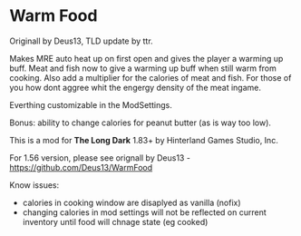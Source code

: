 # Warm Food

Originall by Deus13, TLD update by ttr.

Makes MRE auto heat up on first open and gives the player a warming up buff. Meat and fish now to give a warming up buff when still warm from cooking.
Also add a multiplier for the calories of meat and fish. For those of you how dont aggree whit the engergy density of the meat ingame.

Everthing customizable in the ModSettings.

Bonus: ability to change calories for peanut butter (as is way too low).


This is a mod for **The Long Dark** 1.83+ by Hinterland Games Studio, Inc.

For 1.56 version, please see orignall by Deus13 - https://github.com/Deus13/WarmFood

Know issues:
* calories in cooking window are disaplyed as vanilla (nofix)
* changing calories in mod settings will not be reflected on current inventory until food will chnage state (eg cooked)